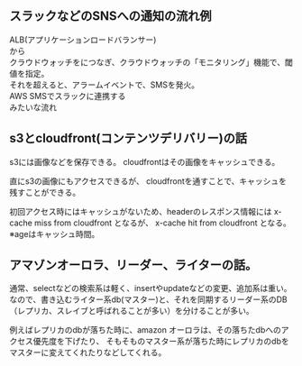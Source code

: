 ## スラックなどのSNSへの通知の流れ例
ALB(アプリケーションロードバランサー)<br>
から<br>
クラウドウォッチをにつなぎ、クラウドウォッチの「モニタリング」機能で、閾値を指定。<br>
それを超えると、アラームイベントで、SMSを発火。<br>
AWS SMSでスラックに連携する<br>
みたいな流れ<br>

## s3とcloudfront(コンテンツデリバリー)の話

s3には画像などを保存できる。
cloudfrontはその画像をキャッシュできる。

直にs3の画像にもアクセスできるが、
cloudfrontを通すことで、キャッシュを残すことができる。


初回アクセス時にはキャッシュがないため、headerのレスポンス情報には
x-cache miss from cloudfront となるが、
x-cache hit  from cloudfront となる。
※ageはキャッシュ時間。


## アマゾンオーロラ、リーダー、ライターの話。

通常、selectなどの検索系は軽く、insertやupdateなどの変更、追加系は重い。
なので、書き込むライター系db(マスター)と、それを同期するリーダー系のDB（レプリカ、スレイブと呼ばれることが多い）を分けることが多い。

例えばレプリカのdbが落ちた時に、amazon オーロラは、その落ちたdbへのアクセス優先度を下げたり、
そもそものマスター系が落ちた時にレプリカのdbをマスターに変えてくれたりなどしてくれる。
